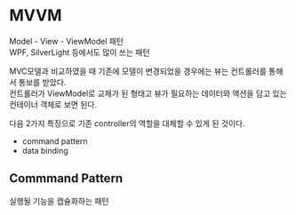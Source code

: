 # MVVM
Model - View - ViewModel 패턴<br>
WPF, SilverLight 등에서도 많이 쓰는 패턴

MVC모델과 비교하였을 때 기존에 모델이 변경되었을 경우에는 뷰는 컨트롤러를 통해서 통보를 받았다.<br>
컨트롤러가 ViewModel로 교체가 된 형태고 뷰가 필요하는 데이터와 액션을 담고 있는 컨테이너 객체로 보면 된다.

다음 2가지 특징으로 기존 controller의 역할을 대체할 수 있게 된 것이다.
- command pattern
- data binding

## Commmand Pattern
실행될 기능을 캡슐화하는 패턴